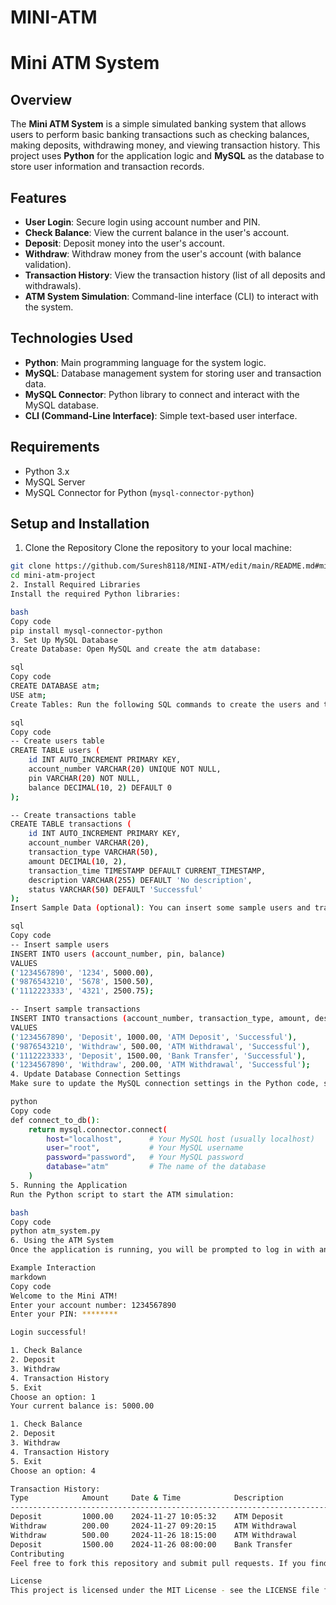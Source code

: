 # MINI-ATM
# Mini ATM System

## Overview
The **Mini ATM System** is a simple simulated banking system that allows users to perform basic banking transactions such as checking balances, making deposits, withdrawing money, and viewing transaction history. This project uses **Python** for the application logic and **MySQL** as the database to store user information and transaction records.

## Features
- **User Login**: Secure login using account number and PIN.
- **Check Balance**: View the current balance in the user's account.
- **Deposit**: Deposit money into the user's account.
- **Withdraw**: Withdraw money from the user's account (with balance validation).
- **Transaction History**: View the transaction history (list of all deposits and withdrawals).
- **ATM System Simulation**: Command-line interface (CLI) to interact with the system.

## Technologies Used
- **Python**: Main programming language for the system logic.
- **MySQL**: Database management system for storing user and transaction data.
- **MySQL Connector**: Python library to connect and interact with the MySQL database.
- **CLI (Command-Line Interface)**: Simple text-based user interface.

## Requirements
- Python 3.x
- MySQL Server
- MySQL Connector for Python (`mysql-connector-python`)

## Setup and Installation

1. Clone the Repository
Clone the repository to your local machine:

```bash
git clone https://github.com/Suresh8118/MINI-ATM/edit/main/README.md#mini-atm
cd mini-atm-project
2. Install Required Libraries
Install the required Python libraries:

bash
Copy code
pip install mysql-connector-python
3. Set Up MySQL Database
Create Database: Open MySQL and create the atm database:

sql
Copy code
CREATE DATABASE atm;
USE atm;
Create Tables: Run the following SQL commands to create the users and transactions tables:

sql
Copy code
-- Create users table
CREATE TABLE users (
    id INT AUTO_INCREMENT PRIMARY KEY,
    account_number VARCHAR(20) UNIQUE NOT NULL,
    pin VARCHAR(20) NOT NULL,
    balance DECIMAL(10, 2) DEFAULT 0
);

-- Create transactions table
CREATE TABLE transactions (
    id INT AUTO_INCREMENT PRIMARY KEY,
    account_number VARCHAR(20),
    transaction_type VARCHAR(50),
    amount DECIMAL(10, 2),
    transaction_time TIMESTAMP DEFAULT CURRENT_TIMESTAMP,
    description VARCHAR(255) DEFAULT 'No description',
    status VARCHAR(50) DEFAULT 'Successful'
);
Insert Sample Data (optional): You can insert some sample users and transactions into the tables for testing:

sql
Copy code
-- Insert sample users
INSERT INTO users (account_number, pin, balance)
VALUES 
('1234567890', '1234', 5000.00),
('9876543210', '5678', 1500.50),
('1112223333', '4321', 2500.75);

-- Insert sample transactions
INSERT INTO transactions (account_number, transaction_type, amount, description, status)
VALUES 
('1234567890', 'Deposit', 1000.00, 'ATM Deposit', 'Successful'),
('9876543210', 'Withdraw', 500.00, 'ATM Withdrawal', 'Successful'),
('1112223333', 'Deposit', 1500.00, 'Bank Transfer', 'Successful'),
('1234567890', 'Withdraw', 200.00, 'ATM Withdrawal', 'Successful');
4. Update Database Connection Settings
Make sure to update the MySQL connection settings in the Python code, such as the host, user, password, and database name. You can do this in the connect_to_db() function of the main Python script.

python
Copy code
def connect_to_db():
    return mysql.connector.connect(
        host="localhost",      # Your MySQL host (usually localhost)
        user="root",           # Your MySQL username
        password="password",   # Your MySQL password
        database="atm"         # The name of the database
    )
5. Running the Application
Run the Python script to start the ATM simulation:

bash
Copy code
python atm_system.py
6. Using the ATM System
Once the application is running, you will be prompted to log in with an account number and PIN. After logging in successfully, you will be presented with options to check your balance, deposit money, withdraw money, or view your transaction history.

Example Interaction
markdown
Copy code
Welcome to the Mini ATM!
Enter your account number: 1234567890
Enter your PIN: ********

Login successful!

1. Check Balance
2. Deposit
3. Withdraw
4. Transaction History
5. Exit
Choose an option: 1
Your current balance is: 5000.00

1. Check Balance
2. Deposit
3. Withdraw
4. Transaction History
5. Exit
Choose an option: 4

Transaction History:
Type            Amount     Date & Time            Description                  Status
----------------------------------------------------------------------------------------------------
Deposit         1000.00    2024-11-27 10:05:32    ATM Deposit                 Successful
Withdraw        200.00     2024-11-27 09:20:15    ATM Withdrawal              Successful
Withdraw        500.00     2024-11-26 18:15:00    ATM Withdrawal              Successful
Deposit         1500.00    2024-11-26 08:00:00    Bank Transfer               Successful
Contributing
Feel free to fork this repository and submit pull requests. If you find any bugs or issues, please report them via the Issues section.

License
This project is licensed under the MIT License - see the LICENSE file for details.

